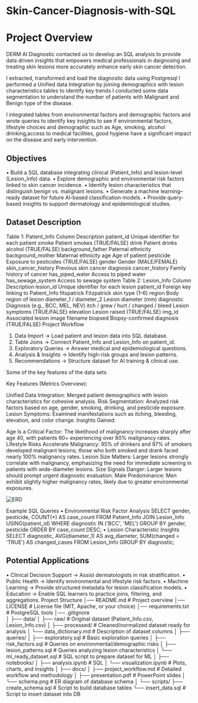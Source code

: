 # Skin-Cancer-Diagnosis-with-SQL
# Project Overview
DERM AI Diagnostic contacted us to develop an SQL analysis to provide data driven insights that empowers medical professionals in daignosing and treating skin lesions more accurately enhance early skin cancer detection.

I extracted, transformed and load the diagnostic data using Postgresql I performed a Unified data Integration by joining demographics with lesion characteristics tables to identify key trends I conducted some data segmentation to understand the number of patients with Malignant and Benign type of the disease.

I integrated tables from environmental factors and demographic factors and wrote queries to identify key insights to see if environmental factors, lifestyle choices and demographic such as Age, smoking, alcohol drinking,access to medical facilities, good hygiene have a significant impact on the disease and early intervention.

## Objectives
•	Build a SQL database integrating clinical (Patient_Info) and lesion-level (Lesion_Info) data.
•	Explore demographic and environmental risk factors linked to skin cancer incidence.
•	Identify lesion characteristics that distinguish benign vs. malignant lesions.
•	Generate a machine learning–ready dataset for future AI-based classification models.
•	Provide query-based insights to support dermatology and epidemiological studies.

## Dataset Description
Table 1: Patient_Info
Column	Description
patient_id	Unique identifier for each patient
smoke	Patient smokes (TRUE/FALSE)
drink	Patient drinks alcohol (TRUE/FALSE)
background_father	Paternal ethnicity
background_mother	Maternal ethnicity
age	Age of patient
pesticide	Exposure to pesticides (TRUE/FALSE)
gender	Gender (MALE/FEMALE)
skin_cancer_history	Previous skin cancer diagnosis
cancer_history	Family history of cancer
has_piped_water	Access to piped water
has_sewage_system	Access to sewage system
Table 2: Lesion_Info
Column	Description
lesion_id	Unique identifier for each lesion
patient_id	Foreign key linking to Patient_Info
fitspatrick	Fitzpatrick skin type (1–6)
region	Body region of lesion
diameter_1 / diameter_2	Lesion diameter (mm)
diagnostic	Diagnosis (e.g., BCC, MEL, NEV)
itch / grew / hurt / changed / bleed	Lesion symptoms (TRUE/FALSE)
elevation	Lesion raised (TRUE/FALSE)
img_id	Associated lesion image filename
biopsed	Biopsy-confirmed diagnosis (TRUE/FALSE)
Project Workflow
1.	Data Import → Load patient and lesion data into SQL database.
2.	Table Joins → Connect Patient_Info and Lesion_Info on patient_id.
3.	Exploratory Queries → Answer medical and epidemiological questions.
4.	Analysis & Insights → Identify high-risk groups and lesion patterns.
5.	Recommendations → Structure dataset for AI training & clinical use.

Some of the key features of the data sets

Key Features (Metrics Overview):

Unified Data Integration: Merged patient demographics with lesion characteristics for cohesive analysis.
Risk Segmentation: Analyzed risk factors based on age, gender, smoking, drinking, and pesticide exposure.
Lesion Symptoms: Examined manifestations such as itching, bleeding, elevation, and color change.
Insights Gained:

Age Is a Critical Factor: The likelihood of malignancy increases sharply after age 40, with patients 60+ experiencing over 80% malignancy rates.
Lifestyle Risks Accelerate Malignancy: 95% of drinkers and 97% of smokers developed malignant lesions; those who both smoked and drank faced nearly 100% malignancy rates.
Lesion Size Matters: Larger lesions strongly correlate with malignancy, emphasizing the need for immediate screening in patients with wide-diameter lesions.
Size Signals Danger: Larger lesions should prompt urgent diagnostic evaluation.
Male Predominance: Men exhibit slightly higher malignancy rates, likely due to greater environmental exposures.

![ERD](https://github.com/user-attachments/assets/6b77a159-44bb-4b6e-91fc-62537f6ed2e9)

Example SQL Queries
•	Environmental Risk Factor Analysis
SELECT gender, pesticide, COUNT(*) AS case_count
FROM Patient_Info
JOIN Lesion_Info USING(patient_id)
WHERE diagnostic IN ('BCC', 'MEL')
GROUP BY gender, pesticide
ORDER BY case_count DESC;
•	Lesion Characteristic Insights
SELECT diagnostic, AVG(diameter_1) AS avg_diameter, 
       SUM(changed = 'TRUE') AS changed_cases
FROM Lesion_Info
GROUP BY diagnostic;

## Potential Applications
•	Clinical Decision Support → Assist dermatologists in risk stratification.
•	Public Health → Identify environmental and lifestyle risk factors.
•	Machine Learning → Provide structured metadata for lesion classification models.
•	Education → Enable SQL learners to practice joins, filtering, and aggregations.
Project Structure 
│── README.md                # Project overview 
│── LICENSE                  # License file (MIT, Apache, or your choice)
│── requirements.txt         # PostgreSQL tools
│── .gitignore               
│
├── data/
│   ├── raw/                 # Original dataset (Patient_Info.csv, Lesion_Info.csv)
│   ├── processed/           # Cleaned/normalized dataset ready for analysis
│   └── data_dictionary.md   # Description of dataset columns
│
├── queries/
│   ├── exploratory.sql      # Basic exploration queries
│   ├── risk_factors.sql     # Queries on environmental/demographic risks
│   ├── lesion_patterns.sql  # Queries analyzing lesion characteristics
│   └── ml_ready_dataset.sql # SQL script to prepare dataset for ML
│
├── notebooks/
│   ├── analysis.ipynb       # SQL
│   └── visualization.ipynb  # Plots, charts, and insights
│
├── docs/
│   ├── project_workflow.md  # Detailed workflow and methodology
│   ├── presentation.pdf     # PowerPoint slides 
│   └── schema.png           # ER diagram of database schema
│
└── scripts/
    ├── create_schema.sql    # Script to build database tables
    └── insert_data.sql      # Script to insert dataset into DB


